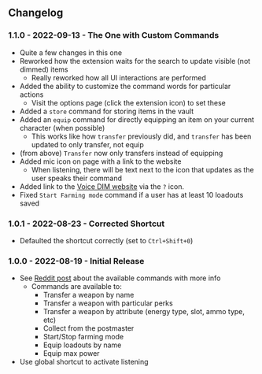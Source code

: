 

## Changelog

### 1.1.0 - 2022-09-13 - The One with Custom Commands
- Quite a few changes in this one
- Reworked how the extension waits for the search to update visible (not dimmed) items
    - Really reworked how all UI interactions are performed
- Added the ability to customize the command words for particular actions
    - Visit the options page (click the extension icon) to set these
- Added a `store` command for storing items in the vault
- Added an `equip` command for directly equipping an item on your current character (when possible)
    - This works like how `transfer` previously did, and `transfer` has been updated to only transfer, not equip
- (from above) `Transfer` now only transfers instead of equipping
- Added mic icon on page with a link to the website
    - When listening, there will be text next to the icon that updates as the user speaks their command
- Added link to the [Voice DIM website](https://www.voicedim.com) via the `?` icon.
- Fixed `Start Farming mode` command if a user has at least 10 loadouts saved

### 1.0.1 - 2022-08-23 - Corrected Shortcut
- Defaulted the shortcut correctly (set to `Ctrl+Shift+0`)

### 1.0.0 - 2022-08-19 - Initial Release
- See [Reddit post](https://www.reddit.com/r/DestinyTheGame/comments/wseigx/interact_with_dim_using_your_voice/) about the available commands with more info
    - Commands are available to:
        - Transfer a weapon by name
        - Transfer a weapon with particular perks
        - Transfer a weapon by attribute (energy type, slot, ammo type, etc)
        - Collect from the postmaster
        - Start/Stop farming mode
        - Equip loadouts by name
        - Equip max power
- Use global shortcut to activate listening
